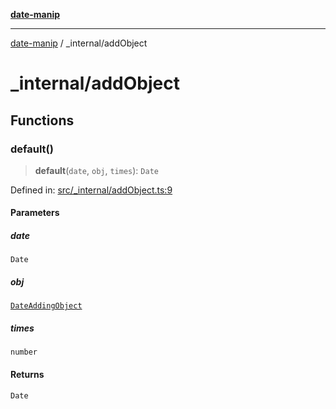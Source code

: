 [**date-manip**](../index.md)

***

[date-manip](../modules.md) / \_internal/addObject

# \_internal/addObject

## Functions

### default()

> **default**(`date`, `obj`, `times`): `Date`

Defined in: [src/\_internal/addObject.ts:9](https://github.com/fengxinming/date-manip/blob/12d12a4c2a3486e81330ba529f3fb8271142d945/src/_internal/addObject.ts#L9)

#### Parameters

##### date

`Date`

##### obj

[`DateAddingObject`](../types.md#dateaddingobject)

##### times

`number`

#### Returns

`Date`
